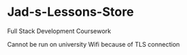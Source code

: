 # Jad-s-Lessons-Store
Full Stack Development Coursework


Cannot be run on university Wifi because of TLS connection
